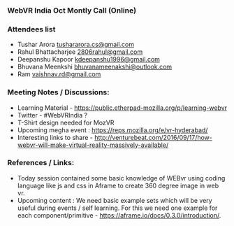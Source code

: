 ### WebVR India Oct Montly Call (Online)

### Attendees list 
* Tushar Arora <tushararora.cs@gmail.com>
* Rahul Bhattacharjee <2806rahul@gmail.com>
* Deepanshu Kapoor <kdeepanshu1996@gmail.com>
* Bhuvana Meenkshi <bhuvanameenakshi@outlook.com>
* Ram <vaishnav.rd@gmail.com>

### Meeting Notes / Discussions:

*    Learning Material - https://public.etherpad-mozilla.org/p/learning-webvr
*    Twitter - #WebVRIndia ?
*    T-Shirt design needed for MozVR
*    Upcoming megha event : https://reps.mozilla.org/e/vr-hyderabad/
*    Interesting links to share - http://venturebeat.com/2016/09/17/how-webvr-will-make-virtual-reality-massively-available/

### References / Links:
* Today session contained some basic knowledge of WEBvr using coding language like js and css in Aframe to create 360 degree image in web vr.
* Upcoming content : We need basic example sets which will be very useful during events / self learning. For this we need one example for each component/primitive - https://aframe.io/docs/0.3.0/introduction/.
